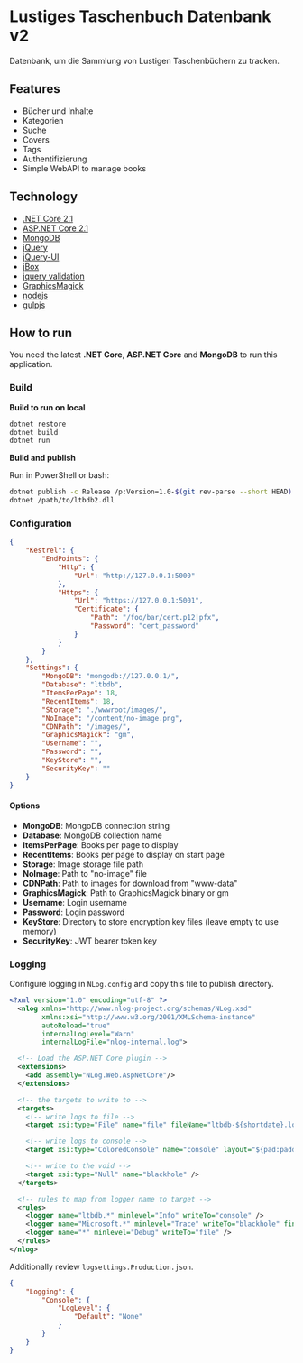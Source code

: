 # Lustiges Taschenbuch Datenbank v2

Datenbank, um die Sammlung von Lustigen Taschenbüchern zu tracken.

## Features

* Bücher und Inhalte
* Kategorien
* Suche
* Covers
* Tags
* Authentifizierung
* Simple WebAPI to manage books

## Technology

* [.NET Core 2.1](https://www.microsoft.com/net/core)
* [ASP.NET Core 2.1](https://docs.microsoft.com/en-us/aspnet/core/)
* [MongoDB](https://www.mongodb.com/)
* [jQuery](http://jquery.com/)
* [jQuery-UI](http://jqueryui.com/)
* [jBox](https://github.com/StephanWagner/jBox)
* [jquery validation](https://jqueryvalidation.org/)
* [GraphicsMagick](http://www.graphicsmagick.org/)
* [nodejs](https://nodejs.org/)
* [gulpjs](http://gulpjs.com/)

## How to run

You need the latest **.NET Core**, **ASP.NET Core** and **MongoDB** to run this application.

### Build

**Build to run on local**

```sh
dotnet restore
dotnet build
dotnet run
```

**Build and publish**

Run in PowerShell or bash:

```sh
dotnet publish -c Release /p:Version=1.0-$(git rev-parse --short HEAD)
dotnet /path/to/ltbdb2.dll
```

### Configuration

```json
{
	"Kestrel": {
		"EndPoints": {
			"Http": {
				"Url": "http://127.0.0.1:5000"
			},
			"Https": {
				"Url": "https://127.0.0.1:5001",
				"Certificate": {
					"Path": "/foo/bar/cert.p12|pfx",
					"Password": "cert_password"
				}
			}
		}
	},
	"Settings": {
		"MongoDB": "mongodb://127.0.0.1/",
		"Database": "ltbdb",
		"ItemsPerPage": 18,
		"RecentItems": 18,
		"Storage": "./wwwroot/images/",
		"NoImage": "/content/no-image.png",
		"CDNPath": "/images/",
		"GraphicsMagick": "gm",
		"Username": "",
		"Password": "",
		"KeyStore": "",
		"SecurityKey": ""
	}
}
```

#### Options

* **MongoDB**: MongoDB connection string
* **Database**: MongoDB collection name
* **ItemsPerPage**: Books per page to display
* **RecentItems**: Books per page to display on start page 
* **Storage**: Image storage file path
* **NoImage**: Path to "no-image" file
* **CDNPath**: Path to images for download from "www-data"
* **GraphicsMagick**: Path to GraphicsMagick binary or gm
* **Username**: Login username
* **Password**: Login password
* **KeyStore**: Directory to store encryption key files (leave empty to use memory)
* **SecurityKey**: JWT bearer token key

### Logging

Configure logging in `NLog.config` and copy this file to publish directory.

```xml
<?xml version="1.0" encoding="utf-8" ?>
  <nlog xmlns="http://www.nlog-project.org/schemas/NLog.xsd"
        xmlns:xsi="http://www.w3.org/2001/XMLSchema-instance"
        autoReload="true"
        internalLogLevel="Warn"
        internalLogFile="nlog-internal.log">

  <!-- Load the ASP.NET Core plugin -->
  <extensions>
    <add assembly="NLog.Web.AspNetCore"/>
  </extensions>

  <!-- the targets to write to -->
  <targets>
    <!-- write logs to file -->
    <target xsi:type="File" name="file" fileName="ltbdb-${shortdate}.log" layout="${longdate} ${pad:padding=-5:inner=${uppercase:${level}}} ${logger} ${message} ${exception}" />

    <!-- write logs to console -->
    <target xsi:type="ColoredConsole" name="console" layout="${pad:padding=-5:inner=${uppercase:${level}}} ${logger} ${message} ${exception}" />

    <!-- write to the void -->
    <target xsi:type="Null" name="blackhole" />
  </targets>

  <!-- rules to map from logger name to target -->
  <rules>
    <logger name="ltbdb.*" minlevel="Info" writeTo="console" />
    <logger name="Microsoft.*" minlevel="Trace" writeTo="blackhole" final="true" />
    <logger name="*" minlevel="Debug" writeTo="file" />
  </rules>
</nlog>
```

Additionally review `logsettings.Production.json`.

```json
{
	"Logging": {
		"Console": {
			"LogLevel": {
				"Default": "None"
			}
		}
	}
}
```